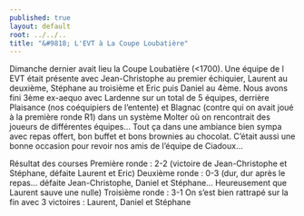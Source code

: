 ```yaml
---
published: true
layout: default
root: ../../..
title: "&#9818; L'EVT à La Coupe Loubatière"
---
```








Dimanche dernier avait lieu la Coupe Loubatière (<1700). Une équipe de l EVT était présente avec Jean-Christophe au premier échiquier, Laurent au deuxième, Stéphane au troisième et Eric puis Daniel au 4ème.
Nous avons fini 3ème ex-aequo avec Lardenne sur un total de 5 équipes, derrière Plaisance (nos coéquipiers de l’entente) et Blagnac (contre qui on avait joué à la première ronde R1) dans un système Molter où on rencontrait des joueurs de différentes équipes… 
Tout ça dans une ambiance bien sympa avec repas offert, bon buffet et bons brownies au chocolat. 
C’était aussi une bonne occasion pour revoir nos amis de l’équipe de Ciadoux…

Résultat des courses
Première ronde : 2-2 (victoire de Jean-Christophe et Stéphane, défaite Laurent et Eric)
Deuxième ronde : 0-3 (dur, dur après le repas…  défaite Jean-Christophe, Daniel et Stéphane… Heureusement que Laurent sauve une nulle)
Troisième ronde : 3-1 On s’est bien rattrapé sur la fin avec 3 victoires : Laurent, Daniel et Stéphane
